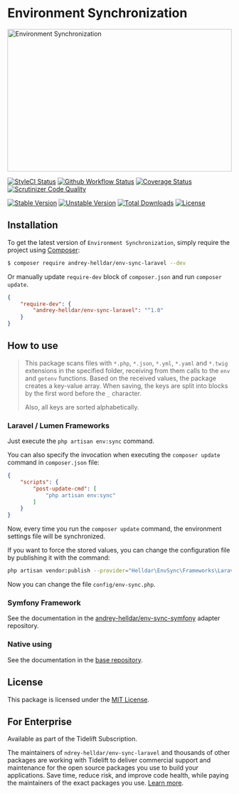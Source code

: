 # Environment Synchronization

<img src="https://preview.dragon-code.pro/TheDragonCode/env-sync.svg?brand=laravel" width="100%" height="320" alt="Environment Synchronization"/>

[![StyleCI Status][badge_styleci]][link_styleci]
[![Github Workflow Status][badge_build]][link_build]
[![Coverage Status][badge_coverage]][link_scrutinizer]
[![Scrutinizer Code Quality][badge_quality]][link_scrutinizer]

[![Stable Version][badge_stable]][link_packagist]
[![Unstable Version][badge_unstable]][link_packagist]
[![Total Downloads][badge_downloads]][link_packagist]
[![License][badge_license]][link_license]


## Installation

To get the latest version of `Environment Synchronization`, simply require the project using [Composer](https://getcomposer.org):

```bash
$ composer require andrey-helldar/env-sync-laravel --dev
```

Or manually update `require-dev` block of `composer.json` and run `composer update`.

```json
{
    "require-dev": {
        "andrey-helldar/env-sync-laravel": "^1.0"
    }
}
```

## How to use

> This package scans files with `*.php`, `*.json`, `*.yml`, `*.yaml` and `*.twig` extensions in the specified folder, receiving from them calls to the `env` and `getenv` functions.
> Based on the received values, the package creates a key-value array. When saving, the keys are split into blocks by the first word before the `_` character.
>
> Also, all keys are sorted alphabetically.

### Laravel / Lumen Frameworks

Just execute the `php artisan env:sync` command.

You can also specify the invocation when executing the `composer update` command in `composer.json` file:

```json
{
    "scripts": {
        "post-update-cmd": [
            "php artisan env:sync"
        ]
    }
}
```

Now, every time you run the `composer update` command, the environment settings file will be synchronized.

If you want to force the stored values, you can change the configuration file by publishing it with the command:

```bash
php artisan vendor:publish --provider="Helldar\EnvSync\Frameworks\Laravel\ServiceProvider"
```

Now you can change the file `config/env-sync.php`.

### Symfony Framework

See the documentation in the [andrey-helldar/env-sync-symfony](https://github.com/andrey-helldar/env-sync-symfony) adapter repository.

### Native using

See the documentation in the [base repository](https://github.com/andrey-helldar/env-sync).


## License

This package is licensed under the [MIT License](LICENSE).

## For Enterprise

Available as part of the Tidelift Subscription.

The maintainers of `ndrey-helldar/env-sync-laravel` and thousands of other packages are working with Tidelift to deliver commercial support and maintenance for the open source packages you use to build your applications. Save time, reduce risk, and improve code health, while paying the maintainers of the exact packages you use. [Learn more](https://tidelift.com/subscription/pkg/packagist-andrey-helldar-env-sync-laravel?utm_source=undefined&utm_medium=referral&utm_campaign=enterprise&utm_term=repo).


[badge_build]:          https://img.shields.io/github/workflow/status/andrey-helldar/env-sync-laravel/phpunit?style=flat-square

[badge_downloads]:      https://img.shields.io/packagist/dt/andrey-helldar/env-sync-laravel.svg?style=flat-square

[badge_license]:        https://img.shields.io/packagist/l/andrey-helldar/env-sync-laravel.svg?style=flat-square

[badge_coverage]:       https://img.shields.io/scrutinizer/coverage/g/andrey-helldar/env-sync-laravel.svg?style=flat-square

[badge_quality]:        https://img.shields.io/scrutinizer/g/andrey-helldar/env-sync-laravel.svg?style=flat-square

[badge_stable]:         https://img.shields.io/github/v/release/andrey-helldar/env-sync-laravel?label=stable&style=flat-square

[badge_styleci]:        https://styleci.io/repos/334284814/shield

[badge_unstable]:       https://img.shields.io/badge/unstable-dev--main-orange?style=flat-square

[link_build]:           https://github.com/andrey-helldar/env-sync-laravel/actions

[link_license]:         LICENSE

[link_packagist]:       https://packagist.org/packages/andrey-helldar/env-sync-laravel

[link_scrutinizer]:     https://scrutinizer-ci.com/g/andrey-helldar/env-sync-laravel/?branch=main

[link_styleci]:         https://github.styleci.io/repos/334284814
